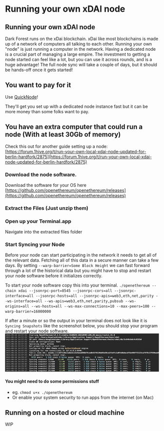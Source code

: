 # Running your own xDAI node

## Running your own xDAI node

Dark Forest runs on the xDai blockchain. xDai like most blockchains is made up of a network of computers all talking to each other. Running your own "node" is just running a computer in the network. Having a dedicated node is a crucial part of managing a large empire. The investment to getting a node started can feel like a lot, but you can use it across rounds, and is a huge advantage! The full node sync will take a couple of days, but it should be hands-off once it gets started!

## You want to pay for it

Use [QuickNode](https://www.quicknode.com/)! 

They'll get you set up with a dedicated node instance fast but it can be more money than some folks want to pay.

## You have an extra computer that could run a node \(With at least 30Gb of memory\)

Check this out for another guide setting up a node: [https://forum.1hive.org/t/run-your-own-local-xdai-node-updated-for-berlin-hardfork/2875](https://forum.1hive.org/t/run-your-own-local-xdai-node-updated-for-berlin-hardfork/2875)

### Download the node software.

Download the software for your OS here [https://github.com/openethereum/openethereum/releases](https://github.com/openethereum/openethereum/releases)

### Extract the Files \(Just unzip them\)

### Open up your Terminal.app

Navigate into the extracted files folder

### Start Syncing your Node

Before your node can start participating in the network it needs to get all of the relevant data. Fetching all of this data in a secure manner can take a few days. By setting `--warp-barrier=Some Block Height` we can fast forward through a lot of the historical data but you might have to stop and restart your node software before it initializes correctly.

To start your node software copy this into your terminal. `./openethereum --chain xdai --jsonrpc-port=8545 --jsonrpc-cors=all --jsonrpc-interface=all --jsonrpc-hosts=all --jsonrpc-apis=web3,eth,net,parity --ws-interface=all --ws-apis=web3,eth,net,parity,pubsub --ws-origins=all --ws-hosts=all --ws-max-connections=10 --max-peers=100 --warp-barrier=16000000`

If after a minute or so the output in your terminal does not look like it is `Syncing Snapshots` like the screenshot below, you should stop your program and restart your node software.  
![](../.gitbook/assets/warp-logs.png)

#### You might need to do some permissions stuff

* eg. `chmod u+x ./openethereum`
* Or enable your system security to run apps from the internet \(on Mac\)

## Running on a hosted or cloud machine

WIP


